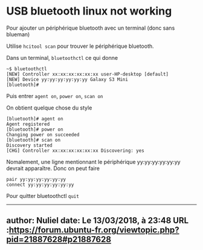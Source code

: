 # USB bluetooth linux not working

Pour ajouter un périphérique bluetooth avec un terminal (donc sans blueman)

Utilise ` hcitool scan ` pour trouver le périphérique bluetooth.

Dans un terminal, `bluetoothctl` ce qui donne

```
~$ bluetoothctl 
[NEW] Controller xx:xx:xx:xx:xx:xx user-HP-desktop [default]
[NEW] Device yy:yy:yy:yy:yy:yy Galaxy S3 Mini
[bluetooth]#
```

Puis entrer `agent on`, `power on`, `scan on`

On obtient quelque chose du style

```
[bluetooth]# agent on
Agent registered
[bluetooth]# power on
Changing power on succeeded
[bluetooth]# scan on
Discovery started
[CHG] Controller xx:xx:xx:xx:xx:xx Discovering: yes
```

Nomalement, une ligne mentionnant le périphérique yy:yy:yy:yy:yy:yy devrait apparaître. Donc on peut faire

```
pair yy:yy:yy:yy:yy:yy
connect yy:yy:yy:yy:yy:yy
```
Pour quitter bluetoothctl `quit`

---
author: Nuliel
date: Le 13/03/2018, à 23:48
URL :https://forum.ubuntu-fr.org/viewtopic.php?pid=21887628#p21887628
---